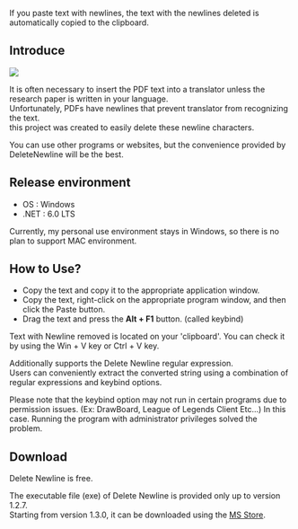 If you paste text with newlines, the text with the newlines deleted is automatically copied to the clipboard.

## Introduce

<img src=https://i.imgur.com/B5RI2uF.png>

It is often necessary to insert the PDF text into a translator unless the research paper is written in your language.  
Unfortunately, PDFs have newlines that prevent translator from recognizing the text.  
this project was created to easily delete these newline characters.

You can use other programs or websites, but the convenience provided by DeleteNewline will be the best.

## Release environment
* OS : Windows  
* .NET : 6.0 LTS

Currently, my personal use environment stays in Windows, so there is no plan to support MAC environment.

## How to Use?
* Copy the text and copy it to the appropriate application window.  
* Copy the text, right-click on the appropriate program window, and then click the Paste button.  
* Drag the text and press the **Alt + F1** button. (called keybind)

Text with Newline removed is located on your 'clipboard'. You can check it by using the Win + V key or Ctrl + V key.

Additionally supports the Delete Newline regular expression.  
Users can conveniently extract the converted string using a combination of regular expressions and keybind options.

Please note that the keybind option may not run in certain programs due to permission issues. (Ex: DrawBoard, League of Legends Client Etc...) In this case. Running the program with administrator privileges solved the problem.

## Download

Delete Newline is free.

The executable file (exe) of Delete Newline is provided only up to version 1.2.7.  
Starting from version 1.3.0, it can be downloaded using the [MS Store](https://apps.microsoft.com/store/detail/delete-newline/9NC17SL0VV5S).
